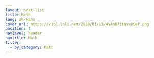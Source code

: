 ```yaml
---
layout: post-list
title: Math
lang: zh-Hans
cover_url: https://vip1.loli.net/2020/01/13/4VAh67itnvxRDeP.png
position: 1
navlevel: header
navtitle: Math
filter:
  - by_category: Math
---
```

